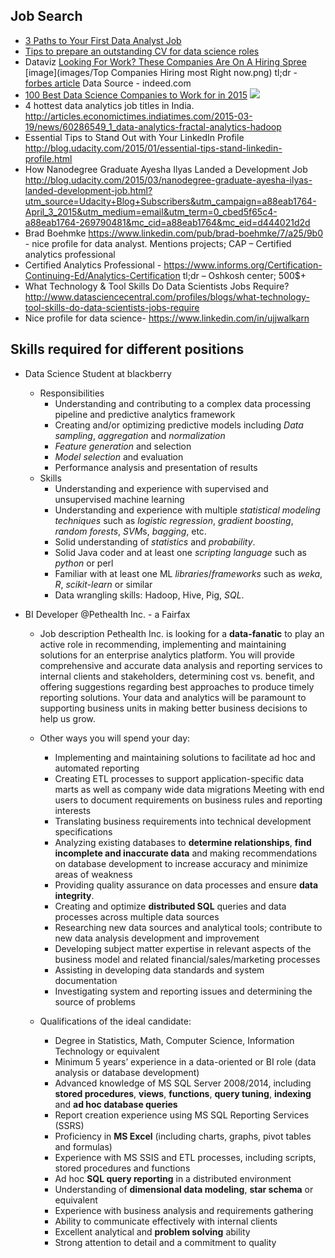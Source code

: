 ## Job Search
- [3 Paths to Your First Data Analyst Job](http://blog.udacity.com/2014/12/3-paths-first-data-analyst-job.html)
- [Tips to prepare an outstanding CV for data science roles](http://www.analyticsvidhya.com/blog/2014/11/tips-prepare-cv-data-science-roles/)
- Dataviz [Looking For Work? These Companies Are On A Hiring Spree](http://dadaviz.com/i/3859) [image](images/Top Companies Hiring most Right now.png) tl;dr - [forbes article](http://www.forbes.com/pictures/fjle45lhhd/no-1-amazon-corporate/) Data Source - indeed.com
- [100 Best Data Science Companies to Work for in 2015](http://www.datasciencecentral.com/profiles/blogs/100-best-data-science-companies-to-work-for-in-2015?utm_content=buffer40803&utm_medium=social&utm_source=facebook.com&utm_campaign=buffer)
![](http://api.ning.com/files/Vlz-VcMBEulkDax7CKH*GJVCb7Iq8hcqydDg6o3m24gMm7LnSKThKwX2az1vuKy4S94r8*fxK8AYVak9exWHFNBvyBJnJ5PB/bor55.PNG)
 - 4 hottest data analytics job titles in India. http://articles.economictimes.indiatimes.com/2015-03-19/news/60286549_1_data-analytics-fractal-analytics-hadoop 
- Essential Tips to Stand Out with Your LinkedIn Profile http://blog.udacity.com/2015/01/essential-tips-stand-linkedin-profile.html 
- How Nanodegree Graduate Ayesha Ilyas Landed a Development Job
http://blog.udacity.com/2015/03/nanodegree-graduate-ayesha-ilyas-landed-development-job.html?utm_source=Udacity+Blog+Subscribers&utm_campaign=a88eab1764-April_3_2015&utm_medium=email&utm_term=0_cbed5f65c4-a88eab1764-269790481&mc_cid=a88eab1764&mc_eid=d444021d2d 
- Brad Boehmke https://www.linkedin.com/pub/brad-boehmke/7/a25/9b0 - nice profile for data analyst. Mentions projects; CAP – Certified analytics professional 
- Certified Analytics Professional - https://www.informs.org/Certification-Continuing-Ed/Analytics-Certification
tl;dr – Oshkosh center; 500$+
- What Technology & Tool Skills Do Data Scientists Jobs Require? http://www.datasciencecentral.com/profiles/blogs/what-technology-tool-skills-do-data-scientists-jobs-require
- Nice profile for data science- https://www.linkedin.com/in/ujjwalkarn


## Skills required for different positions 

- Data Science Student at blackberry 
	- Responsibilities 
		- Understanding and contributing to a complex data processing pipeline and predictive analytics framework
		- Creating and/or optimizing predictive models including *Data sampling*, *aggregation* and *normalization*
		- *Feature generation* and selection
		- *Model selection* and evaluation
		- Performance analysis and presentation of results
	- Skills
		- Understanding and experience with supervised and unsupervised machine learning
		- Understanding and experience with multiple *statistical modeling techniques* such as *logistic regression*, *gradient boosting*, *random forests*, *SVM*s, *bagging*, etc.
		- Solid understanding of *statistics* and *probability*.
		- Solid Java coder and at least one *scripting language* such as *python* or perl
		- Familiar with at least one ML *libraries*/*frameworks* such as *weka*, *R*, *scikit-learn* or similar
		- Data wrangling skills: Hadoop, Hive, Pig, *SQL*.



- BI Developer @Pethealth Inc. - a Fairfax 

	- Job description
Pethealth Inc. is looking for a **data-fanatic** to play an active role in recommending, implementing and maintaining solutions for an enterprise analytics platform. You will provide comprehensive and accurate data analysis and reporting services to internal clients and stakeholders, determining cost vs. benefit, and offering suggestions regarding best approaches to produce timely reporting solutions. Your data and analytics will be paramount to supporting business units in making better business decisions to help us grow.
 
	- Other ways you will spend your day:
		- Implementing and maintaining solutions to facilitate ad hoc and automated reporting
		- Creating ETL processes to support application-specific data marts as well as company wide data migrations
Meeting with end users to document requirements on business rules and reporting interests
		- Translating business requirements into technical development specifications
		- Analyzing existing databases to **determine relationships**, **find incomplete and inaccurate data** and making recommendations on database development to increase accuracy and minimize areas of weakness
		- Providing quality assurance on data processes and ensure **data integrity**.
		- Creating and optimize **distributed SQL** queries and data processes across multiple data sources
		- Researching new data sources and analytical tools; contribute to new data analysis development and improvement
		- Developing subject matter expertise in relevant aspects of the business model and related financial/sales/marketing processes
		- Assisting in developing data standards and system documentation
		- Investigating system and reporting issues and determining the source of problems
 
	- Qualifications of the ideal candidate:
		- Degree in Statistics, Math, Computer Science, Information Technology or equivalent
		- Minimum 5 years’ experience in a data-oriented or BI role (data analysis or database development)
		- Advanced knowledge of MS SQL Server 2008/2014, including **stored procedures**, **views**, **functions**, **query tuning**, **indexing** and **ad hoc database queries**
		- Report creation experience using MS SQL Reporting Services (SSRS)
		- Proficiency in **MS Excel** (including charts, graphs, pivot tables and formulas)
		- Experience with MS SSIS and ETL processes, including scripts, stored procedures and functions
		- Ad hoc **SQL query reporting** in a distributed environment
		- Understanding of **dimensional data modeling**, **star schema** or equivalent
		- Experience with business analysis and requirements gathering
		- Ability to communicate effectively with internal clients
		- Excellent analytical and **problem solving** ability
		- Strong attention to detail and a commitment to quality

